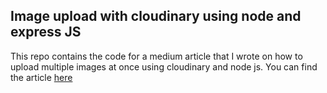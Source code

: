 ## Image upload with cloudinary using node and express JS

This repo contains the code for a medium article that I wrote on how 
to upload multiple images at once using cloudinary and node js. You can
find the article [here](https://medium.com/@lugjosh/how-to-upload-multiple-images-using-cloudinary-and-node-js-2f053b167b80)

